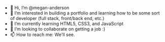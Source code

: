 - 👋 Hi, I’m @megan-anderson
- 👀 I’m interested in building a portfolio and learning how to be some sort of developer (full stack, front/back end, etc.)
- 🌱 I’m currently learning HTML5, CSS3, and JavaScript
- 💞️ I’m looking to collaborate on getting a job :)
- 📫 How to reach me: We'll see.

<!---
megan-anderson/megan-anderson is a ✨ special ✨ repository because its `README.md` (this file) appears on your GitHub profile.
You can click the Preview link to take a look at your changes.
--->
